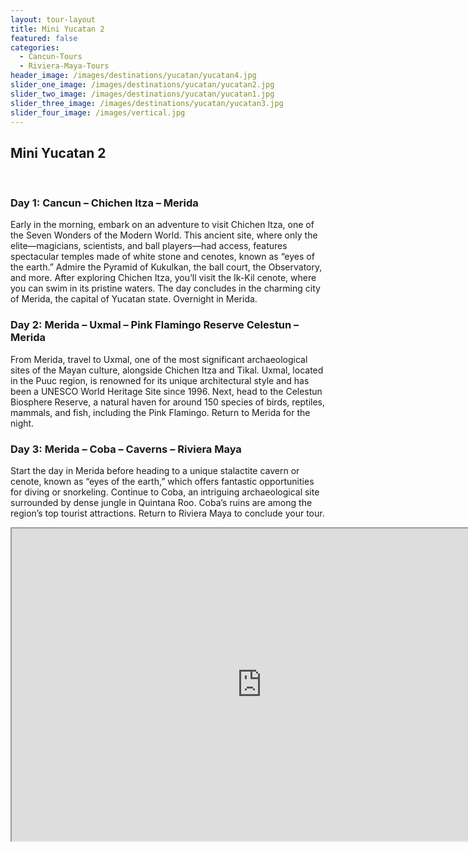 ```yaml
---
layout: tour-layout
title: Mini Yucatan 2
featured: false
categories:
  - Cancun-Tours
  - Riviera-Maya-Tours
header_image: /images/destinations/yucatan/yucatan4.jpg
slider_one_image: /images/destinations/yucatan/yucatan2.jpg
slider_two_image: /images/destinations/yucatan/yucatan1.jpg
slider_three_image: /images/destinations/yucatan/yucatan3.jpg
slider_four_image: /images/vertical.jpg
---
```

## Mini Yucatan 2

&nbsp;  

### Day 1: Cancun – Chichen Itza – Merida

Early in the morning, embark on an adventure to visit Chichen Itza, one of the Seven Wonders of the Modern World. This ancient site, where only the elite—magicians, scientists, and ball players—had access, features spectacular temples made of white stone and cenotes, known as “eyes of the earth.” Admire the Pyramid of Kukulkan, the ball court, the Observatory, and more. After exploring Chichen Itza, you’ll visit the Ik-Kil cenote, where you can swim in its pristine waters. The day concludes in the charming city of Merida, the capital of Yucatan state. Overnight in Merida.

### Day 2: Merida – Uxmal – Pink Flamingo Reserve Celestun – Merida

From Merida, travel to Uxmal, one of the most significant archaeological sites of the Mayan culture, alongside Chichen Itza and Tikal. Uxmal, located in the Puuc region, is renowned for its unique architectural style and has been a UNESCO World Heritage Site since 1996. Next, head to the Celestun Biosphere Reserve, a natural haven for around 150 species of birds, reptiles, mammals, and fish, including the Pink Flamingo. Return to Merida for the night.

### Day 3: Merida – Coba – Caverns – Riviera Maya

Start the day in Merida before heading to a unique stalactite cavern or cenote, known as “eyes of the earth,” which offers fantastic opportunities for diving or snorkeling. Continue to Coba, an intriguing archaeological site surrounded by dense jungle in Quintana Roo. Coba’s ruins are among the region’s top tourist attractions. Return to Riviera Maya to conclude your tour.


<div class='map-container'>

<iframe src="https://www.google.com/maps/d/u/0/embed?mid=15Qr2HCRtGZEfjsdCC7SkCEOR1K9HBVg&ehbc=2E312F&noprof=1" width="800" height="500"></iframe>

</div>

&nbsp;
